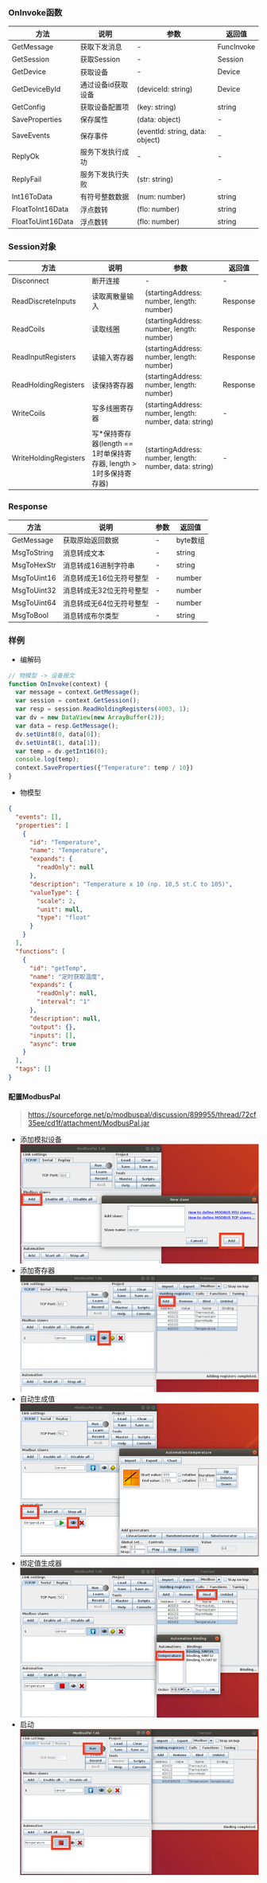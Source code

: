 
### OnInvoke函数

| 方法 | 说明 | 参数 | 返回值 |
| --- | --- | ---- | ---- |
| GetMessage | 获取下发消息 | - | FuncInvoke |
| GetSession | 获取Session | - | Session |
| GetDevice | 获取设备 | - | Device |
| GetDeviceById | 通过设备id获取设备 | (deviceId: string) | Device |
| GetConfig | 获取设备配置项 | (key: string) | string |
| SaveProperties | 保存属性 | (data: object) | - |
| SaveEvents | 保存事件 | (eventId: string, data: object) | - |
| ReplyOk | 服务下发执行成功 | - | - |
| ReplyFail | 服务下发执行失败 | (str: string) | - |
| Int16ToData | 有符号整数数据 | (num: number) | string |
| FloatToInt16Data | 浮点数转 | (flo: number) | string |
| FloatToUint16Data | 浮点数转 | (flo: number) | string |

### Session对象

| 方法 | 说明 | 参数 | 返回值 |
| --- | --- | ---- | ---- |
| Disconnect | 断开连接 | - | - |
| ReadDiscreteInputs | 读取离散量输入 | (startingAddress: number, length: number) | Response |
| ReadCoils | 读取线圈 | (startingAddress: number, length: number) | Response |
| ReadInputRegisters | 读输入寄存器 | (startingAddress: number, length: number) | Response |
| ReadHoldingRegisters | 读保持寄存器 | (startingAddress: number, length: number) | Response |
| WriteCoils | 写多线圈寄存器 | (startingAddress: number, length: number, data: string) | - |
| WriteHoldingRegisters | 写*保持寄存器(length == 1时单保持寄存器, length > 1时多保持寄存器) | (startingAddress: number, length: number, data: string) | - |

### Response

| 方法 | 说明 | 参数 | 返回值 |
| --- | --- | ---- | ---- |
| GetMessage | 获取原始返回数据 | - | byte数组 |
| MsgToString | 消息转成文本 | - | string |
| MsgToHexStr | 消息转成16进制字符串 | - | string |
| MsgToUint16 | 消息转成无16位无符号整型 | - | number |
| MsgToUint32 | 消息转成无32位无符号整型 | - | number |
| MsgToUint64 | 消息转成无64位无符号整型 | - | number |
| MsgToBool | 消息转成布尔类型 | - | string |

### 样例
- 编解码
```javascript
// 物模型 -> 设备报文
function OnInvoke(context) {
  var message = context.GetMessage();
  var session = context.GetSession();
  var resp = session.ReadHoldingRegisters(4003, 1);
  var dv = new DataView(new ArrayBuffer(2));
  var data = resp.GetMessage();
  dv.setUint8(0, data[0]);
  dv.setUint8(1, data[1]);
  var temp = dv.getInt16(0);
  console.log(temp);
  context.SaveProperties({"Temperature": temp / 10})
}
```
- 物模型
```json
{
  "events": [],
  "properties": [
    {
      "id": "Temperature",
      "name": "Temperature",
      "expands": {
        "readOnly": null
      },
      "description": "Temperature x 10 (np. 10,5 st.C to 105)",
      "valueType": {
        "scale": 2,
        "unit": null,
        "type": "float"
      }
    }
  ],
  "functions": [
    {
      "id": "getTemp",
      "name": "定时获取温度",
      "expands": {
        "readOnly": null,
        "interval": "1"
      },
      "description": null,
      "output": {},
      "inputs": [],
      "async": true
    }
  ],
  "tags": []
}
```

#### 配置ModbusPal
> https://sourceforge.net/p/modbuspal/discussion/899955/thread/72cf35ee/cd1f/attachment/ModbusPal.jar

- 添加模拟设备
![modbus_addmockdevice](img/modbus_addmockdevice.png)
- 添加寄存器
![modbus_addregister](img/modbus_addregister.png)
- 自动生成值
![modbus_addvaluegen](img/modbus_addvaluegen.png)
- 绑定值生成器
![modbus_bindvaluegen](img/modbus_bindvaluegen.png)
- 启动
![modbus_run](img/modbus_run.png)